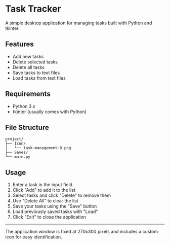# Task Tracker

A simple desktop application for managing tasks built with Python and tkinter.

## Features

- Add new tasks
- Delete selected tasks
- Delete all tasks
- Save tasks to text files
- Load tasks from text files

## Requirements

- Python 3.x
- tkinter (usually comes with Python)

## File Structure

```
project/
├── Icon/
│   └── task-management-8.png
├── Saves/
└── main.py
```

## Usage

1. Enter a task in the input field
2. Click "Add" to add it to the list
3. Select tasks and click "Delete" to remove them
4. Use "Delete All" to clear the list
5. Save your tasks using the "Save" button
6. Load previously saved tasks with "Load"
7. Click "Exit" to close the application

---

The application window is fixed at 270x300 pixels and includes a custom icon for easy identification.